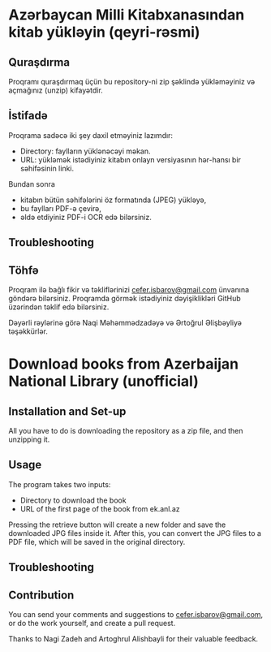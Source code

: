 # Azərbaycan Milli Kitabxanasından kitab yükləyin (qeyri-rəsmi)

## Quraşdırma
Proqramı quraşdırmaq üçün bu repository-ni zip şəklində yükləməyiniz və açmağınız (unzip) kifayətdir.

## İstifadə
Proqrama sadəcə iki şey daxil etməyiniz lazımdır:
- Directory: faylların yüklənəcəyi məkan.
- URL: yükləmək istədiyiniz kitabın onlayn versiyasının hər-hansı bir səhifəsinin linki.  
  
Bundan sonra
- kitabın bütün səhifələrini öz formatında (JPEG) yükləyə,
- bu faylları PDF-ə çevirə,
- əldə etdiyiniz PDF-i OCR edə bilərsiniz.
## Troubleshooting

## Töhfə
Proqram ilə bağlı fikir və təkliflərinizi cefer.isbarov@gmail.com ünvanına göndərə bilərsiniz. Proqramda görmək istədiyiniz dəyişiklikləri GitHub üzərindən təklif edə bilərsiniz.
  
Dəyərli rəylərinə görə Naqi Məhəmmədzadəyə və Ərtoğrul Əlişbəyliyə təşəkkürlər.

# Download books from Azerbaijan National Library (unofficial)

## Installation and Set-up
All you have to do is downloading the repository as a zip file, and then unzipping it.

## Usage
The program takes two inputs:
- Directory to download the book
- URL of the first page of the book from ek.anl.az

Pressing the retrieve button will create a new folder and save the downloaded JPG files inside it. After this, you can convert the JPG files to a PDF file, which will be saved in the original directory.
## Troubleshooting

## Contribution
You can send your comments and suggestions to cefer.isbarov@gmail.com, or do the work yourself, and create a pull request.
  
Thanks to Nagi Zadeh and Artoghrul Alishbayli for their valuable feedback.